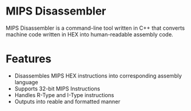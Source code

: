 # MIPS Disassembler
MIPS Disassembler is a command-line tool written in C++ that converts machine code written in HEX into human-readable assembly code.
# Features
- Disassembles MIPS HEX instructions into corresponding assembly language
- Supports 32-bit MIPS Instructions
- Handles R-Type and I-Type instructions
- Outputs into reable and formatted manner
